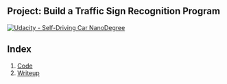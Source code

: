 ## Project: Build a Traffic Sign Recognition Program
[![Udacity - Self-Driving Car NanoDegree](https://s3.amazonaws.com/udacity-sdc/github/shield-carnd.svg)](http://www.udacity.com/drive)

Index
---
1. [Code](http://htmlpreview.github.io/?https://github.com/joekidd/CarND-Traffic-Sign-Classifier-Project/blob/master/Traffic_Sign_Classifier.html)
2. [Writeup](http://htmlpreview.github.io/?https://github.com/joekidd/CarND-Traffic-Sign-Classifier-Project/blob/master/Writeup.html)
